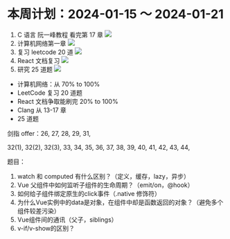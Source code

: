 # 本周计划：2024-01-15 ～ 2024-01-21

1. C 语言 阮一峰教程 看完第 17 章 ![](https://progress-bar.dev/0/?title=Progress&width=120&color=babaca)
2. 计算机网络第一章 ![](https://progress-bar.dev/70/?title=Progress&width=120&color=babaca)
3. 复习 leetcode 20 道 ![](https://progress-bar.dev/0/?title=Progress&width=120&color=babaca)
4. React 文档复习 ![](https://progress-bar.dev/20/?title=Progress&width=120&color=babaca)
5. 研究 25 道题 ![](https://progress-bar.dev/20/?title=Progress&width=120&color=babaca)

- 计算机网络：从 70% to 100%
- LeetCode 复习 20 道题
- React 文档争取能刷完 20% to 100%
- Clang 从 13-17 章
- 25 道题

剑指 offer：26, 27, 28, 29, 31,

 32(1), 32(2), 32(3), 33, 34, 35, 36, 37, 38, 39, 40, 41, 42, 43, 44,

题目：
1. watch 和 computed 有什么区别？（定义，缓存，lazy，异步）
2. Vue 父组件中如何监听子组件的生命周期？（emit/on，@hook）
3. 如何给子组件绑定原生的click事件（.native 修饰符）
4. 为什么Vue实例中的data是对象，在组件中却是函数返回的对象？（避免多个组件较差污染）
5. Vue组件间的通讯（父子，siblings）
6. v-if/v-show的区别？



